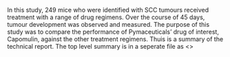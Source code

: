 In this study, 249 mice who were identified with SCC tumours received treatment with a range of drug regimens. 
Over the course of 45 days, tumour development was observed and measured. The purpose of this study was to compare 
the performance of Pymaceuticals’ drug of interest, Capomulin, against the other treatment regimens.
Thuis is a summary of the technical report. The top level summary is in a seperate file as <<top level summary>>
